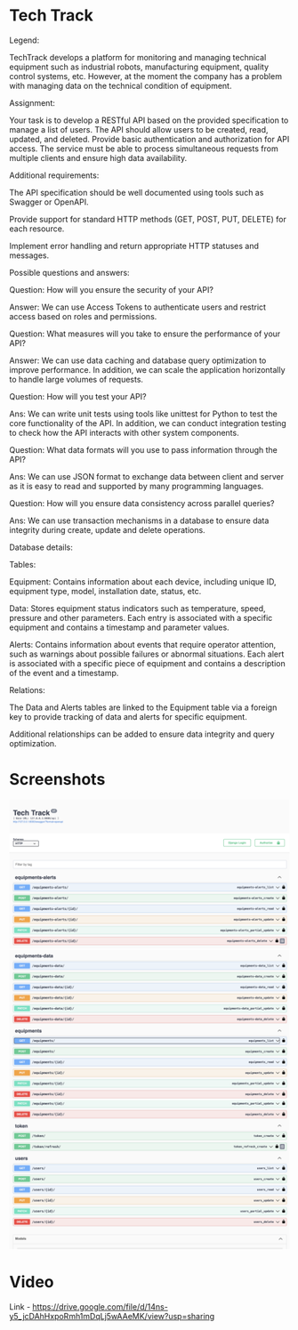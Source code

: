 # Tech Track 

Legend:

TechTrack develops a platform for monitoring and managing technical equipment such as industrial robots, manufacturing equipment, quality control systems, etc. However, at the moment the company has a problem with managing data on the technical condition of equipment.

Assignment:

Your task is to develop a RESTful API based on the provided specification to manage a list of users. The API should allow users to be created, read, updated, and deleted. Provide basic authentication and authorization for API access. The service must be able to process simultaneous requests from multiple clients and ensure high data availability.

Additional requirements:

The API specification should be well documented using tools such as Swagger or OpenAPI.

Provide support for standard HTTP methods (GET, POST, PUT, DELETE) for each resource.

Implement error handling and return appropriate HTTP statuses and messages.

Possible questions and answers:

Question: How will you ensure the security of your API?

Answer: We can use Access Tokens to authenticate users and restrict access based on roles and permissions.



Question: What measures will you take to ensure the performance of your API?

Answer: We can use data caching and database query optimization to improve performance. In addition, we can scale the application horizontally to handle large volumes of requests.

Question: How will you test your API?

Ans: We can write unit tests using tools like unittest for Python to test the core functionality of the API. In addition, we can conduct integration testing to check how the API interacts with other system components.

Question: What data formats will you use to pass information through the API?

Ans: We can use JSON format to exchange data between client and server as it is easy to read and supported by many programming languages.

Question: How will you ensure data consistency across parallel queries?

Ans: We can use transaction mechanisms in a database to ensure data integrity during create, update and delete operations.

Database details:

Tables:

Equipment: Contains information about each device, including unique ID, equipment type, model, installation date, status, etc.

Data: Stores equipment status indicators such as temperature, speed, pressure and other parameters. Each entry is associated with a specific equipment and contains a timestamp and parameter values.

Alerts: Contains information about events that require operator attention, such as warnings about possible failures or abnormal situations. Each alert is associated with a specific piece of equipment and contains a description of the event and a timestamp.

Relations:

The Data and Alerts tables are linked to the Equipment table via a foreign key to provide tracking of data and alerts for specific equipment.

Additional relationships can be added to ensure data integrity and query optimization.


# Screenshots

![Swagger Docs 1](/screenshots/shot_1.png)
![Swagger Docs 2](/screenshots/shot_2.png)
![Swagger Docs 2](/screenshots/shot_3.png)


# Video

Link - https://drive.google.com/file/d/14ns-y5_jcDAhHxpoRmh1mDqLj5wAAeMK/view?usp=sharing